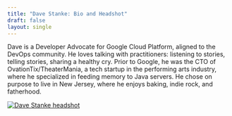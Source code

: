 ```yaml
---
title: "Dave Stanke: Bio and Headshot"
draft: false
layout: single
---
```


Dave is a Developer Advocate for Google Cloud Platform, aligned to the DevOps community. He loves talking with practitioners: listening to stories, telling stories, sharing a healthy cry. Prior to Google, he was the CTO of OvationTix/TheaterMania, a tech startup in the performing arts industry, where he specialized in feeding memory to Java servers. He chose on purpose to live in New Jersey, where he enjoys baking, indie rock, and fatherhood.

[![Dave Stanke headshot](/bio/davestanke-headshot.png)](/bio/davestanke-headshot.png)